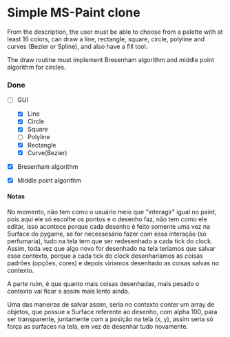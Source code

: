 # Simple MS-Paint clone

From the description, the user must be able to choose from a palette with at least 16 colors,
can draw a line, rectangle, square, circle, polyline and curves (Bezier or Spline), and also
have a fill tool.

The draw routine must implement Bresenham algorithm and middle point algorithm for circles.

### Done ###

- [ ] GUI
    - [X] Line
    - [X] Circle
    - [X] Square
    - [ ] Polyline
    - [X] Rectangle
    - [X] Curve(Bezier)
- [X] Bresenham algorithm
- [X] Middle point algorithm


#### Notas ####

No momento, não tem como o usuário meio que "interagir" igual no paint, pois aqui ele só escolhe os
pontos e o desenho faz, não tem como ele editar, isso acontece porque cada desenho é feito somente uma vez
na Surface do pygame, se for necessesário fazer com essa interação (só perfumaria), tudo na tela tem que
ser redesenhado a cada tick do clock. Assim, toda vez que algo novo for desenhado na tela teriamos que salvar
esse contexto, porque a cada tick do clock desenhariamos as coisas padrões (opções, cores) e depois viriamos desenhado
as coisas salvas no contexto.

A parte ruim, é que quanto mais coisas desenhadas, mais pesado o contexto vai ficar e assim mais lento ainda.

Uma das maneiras de salvar assim, seria no contexto conter um array de objetos, que possue a Surface referente ao
desenho, com alpha 100, para ser transparente, juntamente com a posição na tela (x, y), assim seria só força
as surfaces na tela, em vez de desenhar tudo novamente.